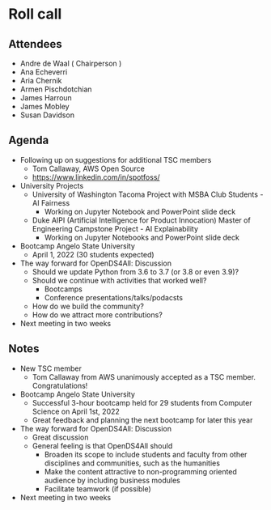 # Roll call
## Attendees

- Andre de Waal ( Chairperson )
- Ana Echeverri
- Aria Chernik
- Armen Pischdotchian
- James Harroun
- James Mobley
- Susan Davidson

## Agenda

- Following up on suggestions for additional TSC members
  - Tom Callaway, AWS Open Source
  - https://www.linkedin.com/in/spotfoss/
- University Projects 
  - University of Washington Tacoma Project with MSBA Club Students - AI Fairness
    - Working on Jupyter Notebook and PowerPoint slide deck
  - Duke AIPI (Artificial Intelligence for Product Innocation) Master of Engineering Campstone Project  - AI Explainability
    - Working on Jupyter Notebooks and PowerPoint slide deck    
- Bootcamp Angelo State University
  - April 1, 2022 (30 students expected)
- The way forward for OpenDS4All: Discussion
   - Should we update Python from 3.6 to 3.7 (or 3.8 or even 3.9)?
   - Should we continue with activities that worked well?
     - Bootcamps
     - Conference presentations/talks/podacsts
   - How do we build the community?
   - How do we attract more contributions? 
- Next meeting in two weeks

## Notes

- New TSC member
  - Tom Callaway from AWS unanimously accepted as a TSC member. Congratulations!
- Bootcamp Angelo State University
  - Successful 3-hour bootcamp held for 29 students from Computer Science on April 1st, 2022
  - Great feedback and planning the next bootcamp for later this year
- The way forward for OpenDS4All: Discussion
  - Great discussion
  - General feeling is that OpenDS4All should
    - Broaden its scope to include students and faculty from other disciplines and communities, such as the humanities
    - Make the content attractive to non-programming oriented audience by including business modules
    - Facilitate teamwork (if possible)
 - Next meeting in two weeks

